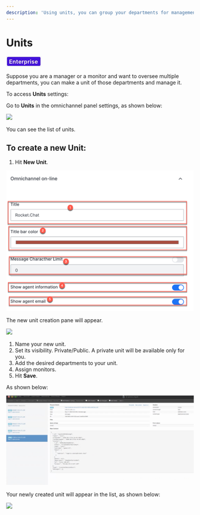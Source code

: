 ```yaml
---
description: 'Using units, you can group your departments for management purposes.'
---
```


# Units

![](../../../.gitbook/assets/enterprise.jpg)

Suppose you are a manager or a monitor and want to oversee multiple departments, you can make a unit of those departments and manage it.

To access **Units** settings:

Go to **Units** in the omnichannel panel settings, as shown below:

![](../../../.gitbook/assets/0%20%2813%29.png)

You can see the list of units.

## To create a new Unit:

1. Hit **New Unit**.

![](../../../.gitbook/assets/1%20%2812%29.png)

The new unit creation pane will appear.

![](../../../.gitbook/assets/2%20%2811%29.png)

1. Name your new unit.
2. Set its visibility. Private/Public. A private unit will be available only for you.
3. Add the desired departments to your unit.
4. Assign monitors.
5. Hit **Save**.

As shown below:

![](../../../.gitbook/assets/3%20%2812%29.png)

Your newly created unit will appear in the list, as shown below:

![](../../../.gitbook/assets/4%20%2812%29.png)

